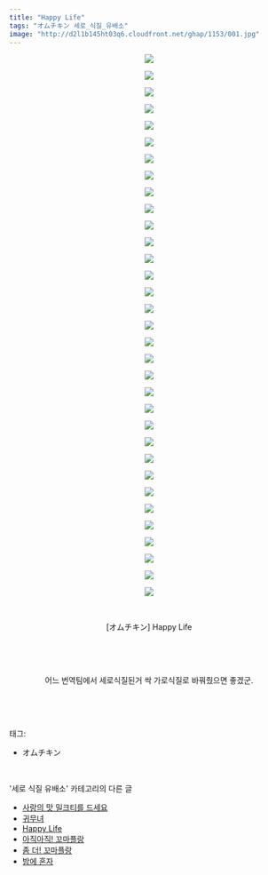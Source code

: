 ```yaml
---
title: "Happy Life"
tags: "オムチキン 세로_식질_유배소"
image: "http://d2l1b145ht03q6.cloudfront.net/ghap/1153/001.jpg"
---
```

<div class="article">
<p style="text-align: center; clear: none; float: none;"><img src="{{ site.imgserver1 }}/ghap/1153/001.jpg"/></p>
<p style="text-align: center; clear: none; float: none;"><img src="{{ site.imgserver1 }}/ghap/1153/002.jpg"/></p>
<p style="text-align: center; clear: none; float: none;"><img src="{{ site.imgserver1 }}/ghap/1153/003.jpg"/></p>
<p style="text-align: center; clear: none; float: none;"><img src="{{ site.imgserver1 }}/ghap/1153/004.jpg"/></p>
<p style="text-align: center; clear: none; float: none;"><img src="{{ site.imgserver1 }}/ghap/1153/005.jpg"/></p>
<p style="text-align: center; clear: none; float: none;"><img src="{{ site.imgserver1 }}/ghap/1153/006.jpg"/></p>
<p style="text-align: center; clear: none; float: none;"><img src="{{ site.imgserver1 }}/ghap/1153/007.jpg"/></p>
<p style="text-align: center; clear: none; float: none;"><img src="{{ site.imgserver1 }}/ghap/1153/008.jpg"/></p>
<p style="text-align: center; clear: none; float: none;"><img src="{{ site.imgserver1 }}/ghap/1153/009.jpg"/></p>
<p style="text-align: center; clear: none; float: none;"><img src="{{ site.imgserver1 }}/ghap/1153/010.jpg"/></p>
<p style="text-align: center; clear: none; float: none;"><img src="{{ site.imgserver1 }}/ghap/1153/011.jpg"/></p>
<p style="text-align: center; clear: none; float: none;"><img src="{{ site.imgserver1 }}/ghap/1153/012.jpg"/></p>
<p style="text-align: center; clear: none; float: none;"><img src="{{ site.imgserver1 }}/ghap/1153/013.jpg"/></p>
<p style="text-align: center; clear: none; float: none;"><img src="{{ site.imgserver1 }}/ghap/1153/014.jpg"/></p>
<p style="text-align: center; clear: none; float: none;"><img src="{{ site.imgserver1 }}/ghap/1153/015.jpg"/></p>
<p style="text-align: center; clear: none; float: none;"><img src="{{ site.imgserver1 }}/ghap/1153/016.jpg"/></p>
<p style="text-align: center; clear: none; float: none;"><img src="{{ site.imgserver1 }}/ghap/1153/017.jpg"/></p>
<p style="text-align: center; clear: none; float: none;"><img src="{{ site.imgserver1 }}/ghap/1153/018.jpg"/></p>
<p style="text-align: center; clear: none; float: none;"><img src="{{ site.imgserver1 }}/ghap/1153/019.jpg"/></p>
<p style="text-align: center; clear: none; float: none;"><img src="{{ site.imgserver1 }}/ghap/1153/020.jpg"/></p>
<p style="text-align: center; clear: none; float: none;"><img src="{{ site.imgserver1 }}/ghap/1153/021.jpg"/></p>
<p style="text-align: center; clear: none; float: none;"><img src="{{ site.imgserver1 }}/ghap/1153/022.jpg"/></p>
<p style="text-align: center; clear: none; float: none;"><img src="{{ site.imgserver1 }}/ghap/1153/023.jpg"/></p>
<p style="text-align: center; clear: none; float: none;"><img src="{{ site.imgserver1 }}/ghap/1153/024.jpg"/></p>
<p style="text-align: center; clear: none; float: none;"><img src="{{ site.imgserver1 }}/ghap/1153/025.jpg"/></p>
<p style="text-align: center; clear: none; float: none;"><img src="{{ site.imgserver1 }}/ghap/1153/026.jpg"/></p>
<p style="text-align: center; clear: none; float: none;"><img src="{{ site.imgserver1 }}/ghap/1153/027.jpg"/></p>
<p style="text-align: center; clear: none; float: none;"><img src="{{ site.imgserver1 }}/ghap/1153/028.jpg"/></p>
<p style="text-align: center; clear: none; float: none;"><img src="{{ site.imgserver1 }}/ghap/1153/029.jpg"/></p>
<p style="text-align: center; clear: none; float: none;"><img src="{{ site.imgserver1 }}/ghap/1153/030.jpg"/></p>
<p style="text-align: center; clear: none; float: none;"><img src="{{ site.imgserver1 }}/ghap/1153/031.jpg"/></p>
<p style="text-align: center; clear: none; float: none;"><img src="{{ site.imgserver1 }}/ghap/1153/032.jpg"/></p>
<p style="text-align: center; clear: none; float: none;"><img src="{{ site.imgserver1 }}/ghap/1153/033.jpg"/></p>
<p style="text-align: center; clear: none; float: none;"><br/></p>
<p style="text-align: center; clear: none; float: none;">[オムチキン] Happy Life</p>
<p style="text-align: center; clear: none; float: none;"><br/></p>
<p style="text-align: center; clear: none; float: none;"><br/></p>
<p style="text-align: center; clear: none; float: none;">어느 번역팀에서 세로식질된거 싹 가로식질로 바꿔줬으면 좋겠군.</p>
<p><br/></p>
</div><br/>
<div class="tagTrail">
<p>태그: </p>
<ul>
<li>オムチキン</li>
</ul>
</div><br/>
<div class="another">
<p>'세로 식질 유배소' 카테고리의 다른 글</p>
<ul>
<li><a href="/ghap_1184">사랑의 맛 밀크티를 드세요</a></li>
<li><a href="/ghap_1177">귀무녀</a></li>
<li><a href="/ghap_1153">Happy Life</a></li>
<li><a href="/ghap_1118">아직아직! 꼬마플랑</a></li>
<li><a href="/ghap_1005">좀 더! 꼬마플랑</a></li>
<li><a href="/ghap_993">밤에 혼자</a></li>
</ul>
</div><br/>
<div class="cb_module cb_fluid">
<div class="cb_wrt cb_profile">
</div><!-- commentList close -->
</div><br/>
